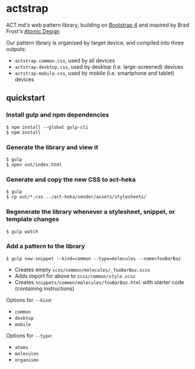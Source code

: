 # actstrap

ACT.md's web pattern library, building on [Bootstrap 4](http://getbootstrap.com/) and
inspired by Brad Frost's [Atomic Design](http://atomicdesign.bradfrost.com/chapter-2/)

Our pattern library is organized by target device, and compiled into three outputs:

* `actstrap-common.css`, used by all devices
* `actstrap-desktop.css`, used by desktop (i.e. large-screened) devices
* `actstrap-mobile.css`, used by mobile (i.e. smartphone and tablet) devices


## quickstart

### Install gulp and npm dependencies

```
$ npm install --global gulp-cli
$ npm install
```

### Generate the library and view it

```
$ gulp
$ open out/index.html
```

### Generate and copy the new CSS to act-heka

```
$ gulp
$ cp out/*.css ../act-heka/vendor/assets/stylesheets/
```

### Regenerate the library whenever a stylesheet, snippet, or template changes

```
$ gulp watch
```

### Add a pattern to the library

```
$ gulp new-snippet --kind=common --type=molecules --name=fooBarBaz
```

* Creates empty `scss/common/molecules/_fooBarBaz.scss`
* Adds import for above to `scss/common/style.scss`
* Creates `snippets/common/molecules/fooBarBaz.html` with starter code (containing instructions)

Options for `--kind`:

* `common`
* `desktop`
* `mobile`

Options for `--type`:

* `atoms`
* `molecules`
* `organisms`
